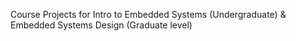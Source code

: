 Course Projects for Intro to Embedded Systems (Undergraduate) & Embedded Systems Design (Graduate level)
